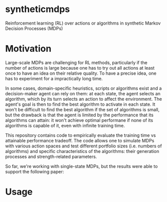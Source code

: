# syntheticmdps
Reinforcement learning (RL) over actions or algorithms in synthetic Markov Decision Processes (MDPs)

# Motivation

Large-scale MDPs are challenging for RL methods, particularly if the number of actions is large because one has to try out all actions at least once to have an idea on their relative quality. To have a precise idea, one has to experiment for a impractically long time.

In some cases, domain-specific heuristics, scripts or algorithms exist and a decision-maker agent can rely on them: at each state, the agent selects an algorithm, which by its turn selects an action to affect the environment. 
The agent's goal is then to find the best algorithm to activate in each state.
It won't be difficult to find the best algorithm if the set of algorithms is small, but the drawback is that the agent is limited by the performance that its algorithms can attain: it won't achieve optimal performane if none of its algorithms is capable of it, even with infinite training time. 

This repository contains code to empirically evaluate the training time vs attainable performance tradeoff. The code allows one to simulate MDPs with various action spaces and test different portfolio sizes (i.e. numbers of algorithms) and specific characteristics of the algorithms: their generation processes and strength-related parameters.

So far, we're working with single-state MDPs, but the results were able to support the following paper: 

# Usage

